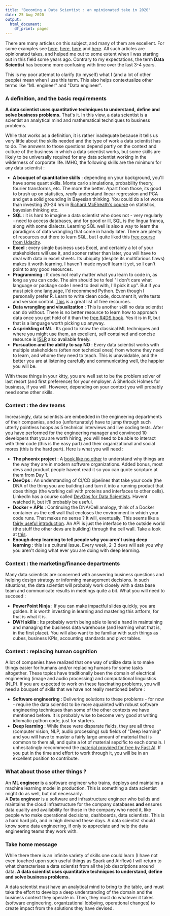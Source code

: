 ```yaml
---
title: "Becoming a Data Scientist : an opinionated take in 2020"
date: 25 Aug 2020
output:
  html_document:
    df_print: paged
---
```


There are many articles on this subject, and many of them are excellent. For some examples see [here](https://towardsdatascience.com/how-to-become-a-data-scientist-2a02ed565336), [here](https://towardsdatascience.com/how-to-become-a-data-scientist-3f8d6e75482f), [here](https://www.kdnuggets.com/2018/05/simplilearn-9-must-have-skills-data-scientist.html) and [here](https://www.discoverdatascience.org/career-information/data-scientist/). All such articles are opinionated takes, and helped me out to some extent when I was starting out in this field some years ago. Contrary to my expectations, the term **Data Scientist** has become more confusing with time over the last 3-4 years.

This is my poor attempt to clarify (to myself) what I (and a lot of other people) mean when I use this term. This also helps contextualize other terms like "ML engineer" and "Data engineer". 

### A definition, and the basic requirements

**A data scientist uses quantitative techniques to understand, define and solve business problems.** That's it. In this view, a data scientist is a scientist an analytical mind and mathematical techniques to business problems. 

While that works as a definition, it is rather inadequate because it tells us very little about the skills needed and the type of work a data scientist has to do. The answers to those questions depend partly on the context and culture of the business in which a data scientist works, but some skills are likely to be universally required for any data scientist working in the wilderness of corporate life. IMHO, the following skills are the minimum for any data scientist :

- **A bouquet of quantitative skills** : depending on your background, you'll have some quant skills. Monte carlo simulations, probability theory, fourier transforms, etc. The more the better. Apart from those, its good to brush up on statistics, *really* understand linear regression and PCA and get a solid grounding in Bayesian thinking. You could do a lot worse than investing 20-24 hrs in [Richard McElreath's course](https://www.youtube.com/watch?v=4WVelCswXo4&list=PLDcUM9US4XdNM4Edgs7weiyIguLSToZRI) on statistics, bayesian thinking etc. 
- **SQL** : it is hard to imagine a data scientist who does not - very regularly - need to access databases, and for good or ill, SQL is the lingua franca, along with some dialects. Learning SQL well is also a way to learn the paradigms of data wrangling that come in handy later. There are plenty of resources out there to learn SQL, but I quite liked this [free course from Udacity](https://www.udacity.com/course/sql-for-data-analysis--ud198#).  
- **Excel** : every single business uses Excel, and certainly a lot of your stakeholders will use it, and sooner rather than later, you will have to deal with data in excel sheets. Its ubiquity (despite its multifarious flaws) makes it worth learning. I haven't made myself learn it yet, so I can't point to any good resources.  
- **Programming** : It does not really matter what you learn to code in, as long as you can code. The aim should be to feel "I don't care what language or package code I need to deal with, I'll pick it up". But if you must pick one language, I'd recommend Python. Even though I personally prefer R. Learn to write clean code, document it, write tests and version control. [This](https://docs.python-guide.org/intro/learning/) is a great list of free resources.   
- **Data wrangling and visualization** : This is another skill no data scientist can do without. There is no better resource to learn how to approach data once you get hold of it than the [free R4DS book](https://r4ds.had.co.nz/). Yes it is in R, but that is a language worth picking up anyway.   
- **A sprinkling of ML** : Its good to know the classical ML techniques and where you might use them, an excellent, self contained and concise resource is [ISLR](http://faculty.marshall.usc.edu/gareth-james/ISL/) also available freely.   
- **Pursuation and the ability to say NO** : Every data scientist works with multiple stakeholders (often non technical ones) from whome they need to learn, and whome they need to teach. This is unavoidable, and the better you are at listening carefully and communicating well, the happier you will be.   

With these things in your kitty, you are well set to be the problem solver of last resort (and first preference) for your employer. A Sherlock Holmes for business, if you will. However, depending on your context you will probably need some other skills. 

### Context : the dev teams

Increasingly, data scientists are embedded in the engineering departments of their companies, and so (unfortunately) have to jump through such utterly pointless hoops as 5 technical interviews and live coding tests. After you have performed for the engineering manager and convinced 10 developers that you are worth hiring, you will need to be able to interact with their code (this is the easy part) and their organizational and social mores (this is the hard part). Here is what you will need :

- **The phoenix project** : A [book like no other](https://www.amazon.com/Phoenix-Project-DevOps-Helping-Business/dp/0988262592) to understand why things are the way they are in modern software organizations. Added bonus, most devs and product people havent read it so you can quote scripture at them from Day 1.   
- **DevOps** : An understanding of CI/CD pipelines that take your code (the DNA of the thing you are building) and turn it into a running product that does things (the working cell with proteins and interfaces to other cells). LinkedIn has a course called [DevOps for Data Scientists](https://www.linkedin.com/learning/devops-for-data-scientists). Havent watched it, but it'll probably be useful.   
- **Docker + APIs** : Continuing the DNA/Cell analogy, think of a Docker container as the cell wall that encloses the environment in which your code runs. That makes no sense ? It will, eventually. This seems like a [fairly useful introduction](https://www.analyticsvidhya.com/blog/2017/11/reproducible-data-science-docker-for-data-science/). An API is just the interface to the outside world (the stuff the other devs are building) through the cell wall. Take a look at [this](https://www.restapitutorial.com/).  
- **Enough deep learning to tell people why you aren't using deep learning** : this is a cultural issue. Every week, 2-3 devs will ask you why you aren't doing what ever you are doing with deep learning.   


### Context : the marketing/finance departments

Many data scientists are concerned with answering business questions and helping design strategy or informing management decisions. In such situations, the data scientist will probably work closely with a data base team and communicate results in meetings quite a bit. What you will need to succeed :

- **PowerPoint Ninja** : If you can make impactful slides quickly, you are golden. It is worth investing in learning and mastering this artform, for that is what it is. 
- **DWH skills** : Its probably worth being able to lend a hand in maintaining and managing the business data warehouse (and learning what that is, in the first place). You will also want to be familiar with such things as cubes, business KPIs, accounting standards and pivot tables.   


### Context : replacing human cognition  

A lot of companies have realized that one way of utilize data is to make things easier for humans and/or replacing humans for some tasks altogether. These topics have traditionally been the domain of electrical engineering (image and audio processing) and computational linguistics (NLP). If you are expected to work on these fascinating problems, you will need a bouquet of skills that we have not really mentioned before : 

- **Software engineering** : Delivering solutions to these problems - for now - require the data scientist to be more aquainted with robust software engineering techniques than some of the other contexts we have mentioned before. It is probably wise to become very good at writing idiomatic python code, just for starters.   
- **Deep learning** : While these were disparate fields, they are all three (computer vision, NLP, audio processing) sub fields of "Deep learning" and you will have to master a fairly large amount of material that is common to them all, and quite a lot of material sepcific to each domain. I unhesitatingly reccommend the [material provided for free by Fast AI](https://www.fast.ai/). If you put in the time and effort to work through it, you will be in an excellent position to contribute. 


### What about those other things ?

An **ML engineer** is a software engineer who trains, deploys and maintains a machine learning model in production. This is something a data scientist might do as well, but not necessarily.  
A **Data engineer** is a software and infrastructure engineer who builds and maintains the cloud infrastructure for the company databases **and** ensures data quality and availability for those in the company who need it, like people who make operational decisions, dashboards, data scientists. This is a hard hard job, and in high demand these days. A data scientist should know some data engineering, if only to appreciate and help the data engineering teams they work with. 

### Take home message  

While there there is an infinite variety of skills one could learn (I have not even touched upon such useful things as Spark and Airflow) I will return to what characterises a data scientist from all the job descriptions around data. **A data scientist uses quantitative techniques to understand, define and solve business problems.** 

A data scientist must have an analytical mind to bring to the table, and must take the effort to develop a deep understanding of the domain and the business context they operate in. Then, they must do whatever it takes (software engineering, organizational lobbying, operational changes) to create impact from the solutions they have devised. 

